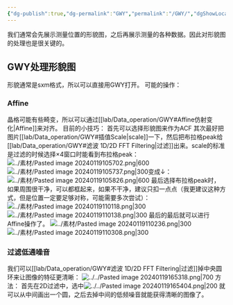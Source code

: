 ```yaml
---
{"dg-publish":true,"dg-permalink":"GWY","permalink":"/GWY/","dgShowLocalGraph":true}
---
```


我们通常会先展示测量位置的形貌图，之后再展示测量的各种数据。因此对形貌图的处理也是很关键的。

## GWY处理形貌图
形貌通常是sxm格式，所以可以直接用GWY打开。
可能的操作：
### Affine
晶格可能有些畸变，所以可以通过[[lab/Data_operation/GWY#Affine仿射变化\|Affine]]来对齐。
目前的小技巧：
首先可以选择形貌图来作为ACF
其次最好把图片[[lab/Data_operation/GWY#插值Scale\|scale]]一下，然后把布拉格peak给[[lab/Data_operation/GWY#滤波 1D/2D FFT Filtering\|过滤]]出来。scale的标准是过滤的时候选择×4窗口时能看到布拉格peak：
![../素材/Pasted image 20240119105702.png|600](/img/user/lab/%E7%B4%A0%E6%9D%90/Pasted%20image%2020240119105702.png)
![../素材/Pasted image 20240119105737.png|300](/img/user/lab/%E7%B4%A0%E6%9D%90/Pasted%20image%2020240119105737.png)变成↓：
![../素材/Pasted image 20240119105826.png|600](/img/user/lab/%E7%B4%A0%E6%9D%90/Pasted%20image%2020240119105826.png)
最后选择布拉格peak时，如果周围很干净，可以都框起来，如果不干净，建议只扣一点点（我更建议这种方式，但是位置一定要足够对称，可能需要多次尝试）：
![../素材/Pasted image 20240119110118.png|300](/img/user/lab/%E7%B4%A0%E6%9D%90/Pasted%20image%2020240119110118.png)
![../素材/Pasted image 20240119110138.png|300](/img/user/lab/%E7%B4%A0%E6%9D%90/Pasted%20image%2020240119110138.png)
最后的最后就可以进行Affine操作了。
![../素材/Pasted image 20240119110236.png|300](/img/user/lab/%E7%B4%A0%E6%9D%90/Pasted%20image%2020240119110236.png)
![../素材/Pasted image 20240119110308.png|300](/img/user/lab/%E7%B4%A0%E6%9D%90/Pasted%20image%2020240119110308.png)

### 过滤低通噪音
我们可以[[lab/Data_operation/GWY#滤波 1D/2D FFT Filtering\|过滤]]掉中央圆环来让图像的特征更清晰：
![../../Pasted image 20240119165318.png|700](/img/user/Pasted%20image%2020240119165318.png)
方法：
首先在2D过滤中，选中![../../Pasted image 20240119165404.png|200](/img/user/Pasted%20image%2020240119165404.png)
就可以从中间画出一个圆，之后去掉中间的低频噪音就能获得清晰的图像了。